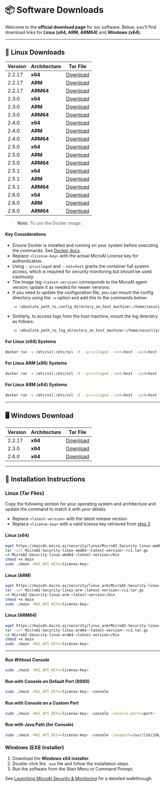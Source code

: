 # 📦 Software Downloads

Welcome to the **official download page** for our software. Below, you'll find download links for **Linux (x64, ARM, ARM64)** and **Windows (x64)**.

---

## 🐧 Linux Downloads
| Version | Architecture | Tar File |
|------|-------------|---------|
| 2.2.17 | **x64**   | [Download](https://maicdn.micro.ai/security/linux/MicroAI-Security-linux-amd64-2.2.17-rc1.tar.gz) |
| 2.2.17 | **ARM**     | [Download](https://maicdn.micro.ai/security/linux_arm/MicroAI-Security-linux-arm-2.2.17-rc1.tar.gz) |
| 2.2.17 | **ARM64**   | [Download](https://maicdn.micro.ai/security/linux_arm/MicroAI-Security-linux-arm64-2.2.17-rc1.tar.gz) |
| 2.3.0 | **x64**   | [Download](https://maicdn.micro.ai/security/linux/MicroAI-Security-linux-amd64-2.3.0.tar.gz) |
| 2.3.0 | **ARM**     | [Download](https://maicdn.micro.ai/security/linux_arm/MicroAI-Security-linux-arm-2.3.0.tar.gz) |
| 2.3.0 | **ARM64**   | [Download](https://maicdn.micro.ai/security/linux_arm/MicroAI-Security-linux-arm64-2.3.0.tar.gz) |
| 2.4.0 | **x64**   | [Download](https://maicdn.micro.ai/security/linux/MicroAI-Security-linux-amd64-2.4.0.tar.gz) |
| 2.4.0 | **ARM**     | [Download](https://maicdn.micro.ai/security/linux_arm/MicroAI-Security-linux-arm-2.4.0.tar.gz) |
| 2.4.0 | **ARM64**   | [Download](https://maicdn.micro.ai/security/linux_arm/MicroAI-Security-linux-arm64-2.4.0.tar.gz) |
| 2.5.0 | **x64**   | [Download](https://maicdn.micro.ai/security/linux/MicroAI-Security-linux-amd64-2.5.0.tar.gz) |
| 2.5.0 | **ARM**     | [Download](https://maicdn.micro.ai/security/linux_arm/MicroAI-Security-linux-arm-2.5.0.tar.gz) |
| 2.5.0 | **ARM64**   | [Download](https://maicdn.micro.ai/security/linux_arm/MicroAI-Security-linux-arm64-2.5.0.tar.gz) |
| 2.5.1 | **x64**   | [Download](https://maicdn.micro.ai/security/linux/MicroAI-Security-linux-amd64-2.5.1.tar.gz) |
| 2.5.1 | **ARM**     | [Download](https://maicdn.micro.ai/security/linux_arm/MicroAI-Security-linux-arm-2.5.1.tar.gz) |
| 2.5.1 | **ARM64**   | [Download](https://maicdn.micro.ai/security/linux_arm/MicroAI-Security-linux-arm64-2.5.1.tar.gz) |
| 2.6.0 | **x64**   | [Download](https://maicdn.micro.ai/security/linux/MicroAI-Security-linux-amd64-2.6.0.tar.gz) |
| 2.6.0 | **ARM**     | [Download](https://maicdn.micro.ai/security/linux_arm/MicroAI-Security-linux-arm-2.6.0.tar.gz) |
| 2.6.0 | **ARM64**   | [Download](https://maicdn.micro.ai/security/linux_arm/MicroAI-Security-linux-arm64-2.6.0.tar.gz) |

> **Note:** To use the Docker image:
#### Key Considerations
- Ensure Docker is installed and running on your system before executing the commands. See [Docker docs](https://docs.docker.com/engine/install/).
- Replace `<license-key>` with the actual MicroAI License key for authentication.
- Using `--privileged` and `--net=host` grants the container full system access, which is required for security monitoring but should be used cautiously.
- The image tag `<latest-version>` corresponds to the MicroAI agent version; update it as needed for newer versions.
- If you need to update the configuration file, you can mount the config directory using the `-v` option and add this to the commands below:  
  ```bash
  -v <absolute_path_to_config_directory_on_host_machine>:/home/security/config
  ```
- Similarly, to access logs from the host machine, mount the log directory as follows:  
  ```bash
  -v <absolute_path_to_log_directory_on_host_machine>:/home/security/data/logs
  ```

#### For Linux (x64) Systems

```bash
docker run -v /etc/ssl:/etc/ssl -d --privileged --net=host --pid=host --ipc=host --name microai_security_<latest-version> -e MAI_API_KEY=<license-key> -ti plasmacomputing/microai_security:linux-amd64-<latest-version>-rc1
```

#### For Linux ARM (x86) Systems

```bash
docker run -v /etc/ssl:/etc/ssl -d --privileged --net=host --pid=host --ipc=host --name microai_security_<latest-version> -e MAI_API_KEY=<license-key> -ti plasmacomputing/microai_security:linux-arm-<latest-version>-rc1
```

#### For Linux ARM (x64) Systems

```bash
docker run -v /etc/ssl:/etc/ssl -d --privileged --net=host --pid=host --ipc=host --name microai_security_<latest-version> -e MAI_API_KEY=<license-key> -ti plasmacomputing/microai_security:linux-arm64-<latest-version>-rc1
```

---

## 🖥️ Windows Download
| Version | Architecture | Tar File |
|------|-------------|---------|
| 2.2.17 | **x64**   | [Download](https://maicdn.micro.ai/security/windows/MicroAI-Security-windows-amd64-2.2.17-rc1.exe) |
| 2.3.0 | **x64**   | [Download](https://maicdn.micro.ai/security/windows/MicroAI-Security-windows-amd64-2.3.0.exe) |
| 2.6.0 | **x64**   | [Download](https://maicdn.micro.ai/security/windows/MicroAI-Security-windows-amd64-2.6.0.exe) |

---

## 📖 Installation Instructions

### **Linux (Tar Files)**
Copy the following section for your operating system and architecture and update the command to match it with your details.

- Replace `<latest-version>` with the latest release version.
- Replace `<license-key>` with a valid license key retrieved from [step 3](../README.md#step-3-activate-your-license)

#### **Linux (x64)**

```bash
wget https://maicdn.micro.ai/security/linux/MicroAI-Security-linux-amd64-<latest-version>-rc1.tar.gz
tar -xzf MicroAI-Security-linux-amd64-<latest-version>-rc1.tar.gz
cd MicroAI-Security-linux-amd64-<latest-version>/bin
chmod +x main
sudo ./main -MAI_API_KEY=<license-key>
```

#### **Linux (ARM)**

```bash
wget https://maicdn.micro.ai/security/linux_arm/MicroAI-Security-linux-arm-<latest-version>-rc1.tar.gz
tar -xzf MicroAI-Security-linux-arm-<latest-version>-rc1.tar.gz
cd MicroAI-Security-linux-arm-<latest-version>/bin
chmod +x main
sudo ./main -MAI_API_KEY=<license-key>
```

#### **Linux (ARM64)**

```bash
wget https://maicdn.micro.ai/security/linux_arm/MicroAI-Security-linux-arm64-<latest-version>-rc1.tar.gz
tar -xzf MicroAI-Security-linux-arm64-<latest-version>-rc1.tar.gz
cd MicroAI-Security-linux-arm64-<latest-version>/bin
chmod +x main
sudo ./main -MAI_API_KEY=<license-key>
```
---
#### **Run Without Console**

```bash
sudo ./main -MAI_API_KEY=<license-key>
```

#### **Run with Console on Default Port (8989)**

```bash
sudo ./main -MAI_API_KEY=<license-key> -console
```

#### **Run with Console on a Custom Port**

```bash
sudo ./main -MAI_API_KEY=<license-key> -console -console.port=<port>
```

#### **Run with Java Path (for Console)**

```bash
sudo ./main -MAI_API_KEY=<license-key> -console -javapath=/usr/lib/jdk/jdk-17.0.9/bin/java
```

### **Windows (EXE Installer)**
1. Download the **Windows x64 installer**.
2. Double-click the `.exe` file and follow the installation steps.
3. Run the software from the Start Menu or Command Prompt.


See [Launching MicroAI Security & Monitoring](./Launch-Instructions.md) for a detailed walkthrough.
